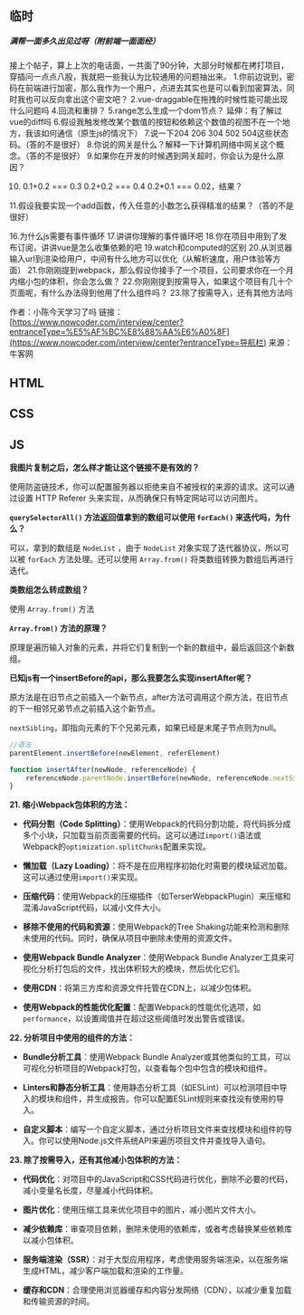 ## 临时

##### 满帮一面多久出见过呀（附前端一面面经）

接上个帖子，算上上次的电话面，一共面了90分钟，大部分时候都在拷打项目，穿插问一点点八股，我就把一些我认为比较通用的问题抽出来。
1.你前边说到，密码在前端进行加密，那么我作为一个用户，点进去其实也是可以看到加密算法，同时我也可以反向拿出这个密文吧？
2.vue-draggable在拖拽的时候性能可能出现什么问题吗
4.回流和重排？
5.range怎么生成一个dom节点？ 延伸：有了解过vue的diff吗
6.假设我触发修改某个数值的按钮和依赖这个数值的视图不在一个地方，我该如何通信（原生js的情况下）
7.说一下204 206 304 502 504这些状态码。（答的不是很好）
8.你说的网关是什么？解释一下计算机网络中网关这个概念。（答的不是很好）
9.如果你在开发的时候遇到网关超时，你会认为是什么原因？

10. 0.1+0.2 === 0.3 0.2+0.2  === 0.4 0.2*0.1 === 0.02，结果？

11.假设我要实现一个add函数，传入任意的小数怎么获得精准的结果？（答的不是很好）

16.为什么js需要有事件循环
17.讲讲你理解的事件循环吧
18.你在项目中用到了发布订阅，讲讲vue是怎么收集依赖的吧
19.watch和computed的区别
20.从浏览器输入url到渲染给用户，中间有什么地方可以优化（从解析速度，用户体验等方面）
21.你刚刚提到webpack，那么假设你接手了一个项目，公司要求你在一个月内缩小包的体积，你会怎么做？
22.你刚刚提到按需导入，如果这个项目有几十个页面呢，有什么办法得到他用了什么组件吗？
23.除了按需导入，还有其他方法吗

作者：小陈今天学习了吗
链接：[https://www.nowcoder.com/interview/center?entranceType=%E5%AF%BC%E8%88%AA%E6%A0%8F](https://www.nowcoder.com/interview/center?entranceType=导航栏)
来源：牛客网







## HTML



## CSS



## JS

**我图片复制之后，怎么样才能让这个链接不是有效的？**

使用防盗链技术，你可以配置服务器以拒绝来自不被授权的来源的请求。这可以通过设置 HTTP Referer 头来实现，从而确保只有特定网站可以访问图片。



**`querySelectorAll()` 方法返回值拿到的数组可以使用 `forEach()` 来迭代吗，为什么？**

可以，拿到的数组是 `NodeList` ，由于 `NodeList` 对象实现了迭代器协议，所以可以被 `forEach` 方法处理。还可以使用 `Array.from()` 将类数组转换为数组后再进行迭代。



**类数组怎么转成数组？**

使用 `Array.from()` 方法



 **`Array.from()` 方法的原理？**

原理是遍历输入对象的元素，并将它们复制到一个新的数组中，最后返回这个新数组。



**已知js有一个insertBefore的api，那么我要怎么实现insertAfter呢？**

原方法是在旧节点之前插入一个新节点，after方法可调用这个原方法，在旧节点的下一相邻兄弟节点之前插入这个新节点。

`nextSibling`，即指向元素的下个兄弟元素，如果已经是末尾子节点则为null。

``` javascript
//语法
parentElement.insertBefore(newElement, referElement)

function insertAfter(newNode, referenceNode) {
    referenceNode.parentNode.insertBefore(newNode, referenceNode.nextSibling);
}
```









**21. 缩小Webpack包体积的方法：**

- **代码分割（Code Splitting）**：使用Webpack的代码分割功能，将代码拆分成多个小块，只加载当前页面需要的代码。这可以通过`import()`语法或Webpack的`optimization.splitChunks`配置来实现。

- **懒加载（Lazy Loading）**：将不是在应用程序初始化时需要的模块延迟加载。这可以通过使用`import()`来实现。

- **压缩代码**：使用Webpack的压缩插件（如TerserWebpackPlugin）来压缩和混淆JavaScript代码，以减小文件大小。

- **移除不使用的代码和资源**：使用Webpack的Tree Shaking功能来检测和删除未使用的代码。同时，确保从项目中删除未使用的资源文件。

- **使用Webpack Bundle Analyzer**：使用Webpack Bundle Analyzer工具来可视化分析打包后的文件，找出体积较大的模块，然后优化它们。

- **使用CDN**：将第三方库和资源文件托管在CDN上，以减少包体积。

- **使用Webpack的性能优化配置**：配置Webpack的性能优化选项，如`performance`，以设置阈值并在超过这些阈值时发出警告或错误。

**22. 分析项目中使用的组件的方法：**

- **Bundle分析工具**：使用Webpack Bundle Analyzer或其他类似的工具，可以可视化分析项目的Webpack打包，以查看每个包中包含的模块和组件。

- **Linters和静态分析工具**：使用静态分析工具（如ESLint）可以检测项目中导入的模块和组件，并生成报告。你可以配置ESLint规则来查找没有使用的导入。

- **自定义脚本**：编写一个自定义脚本，通过分析项目文件来查找模块和组件的导入。你可以使用Node.js文件系统API来遍历项目文件并查找导入语句。

**23. 除了按需导入，还有其他减小包体积的方法：**

- **代码优化**：对项目中的JavaScript和CSS代码进行优化，删除不必要的代码，减小变量名长度，尽量减小代码体积。

- **图片优化**：使用压缩工具来优化项目中的图片，减小图片文件大小。

- **减少依赖库**：审查项目依赖，删除未使用的依赖库，或者考虑替换某些依赖库以减小包体积。

- **服务端渲染（SSR）**：对于大型应用程序，考虑使用服务端渲染，以在服务端生成HTML，减少客户端加载和渲染的工作量。

- **缓存和CDN**：合理使用浏览器缓存和内容分发网络（CDN），以减少重复加载和传输资源的时间。





